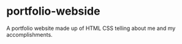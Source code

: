 # portfolio-webside
A portfolio website made up of  HTML CSS telling about me and my accomplishments.
